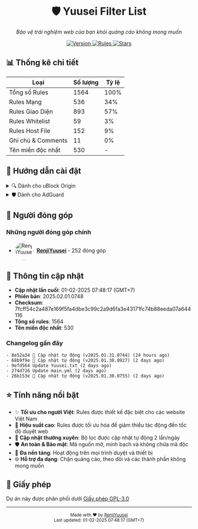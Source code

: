 <div align="center">
  <h1>🛡️ Yuusei Filter List</h1>
  <p><em>Bảo vệ trải nghiệm web của bạn khỏi quảng cáo không mong muốn</em></p>
  <p>
    <a href="https://github.com/RenjiYuusei/Adblock/releases">
      <img src="https://img.shields.io/badge/version-2025.02.01.0748-blue?style=for-the-badge" alt="Version">
    </a>
    <a href="https://github.com/RenjiYuusei/Adblock/blob/main/Yuusei.txt">
      <img src="https://img.shields.io/badge/rules-1564-brightgreen?style=for-the-badge" alt="Rules">
    </a>
    <a href="https://github.com/RenjiYuusei/Adblock/stargazers">
      <img src="https://img.shields.io/github/stars/RenjiYuusei/Adblock?style=for-the-badge" alt="Stars">
    </a>
  </p>
</div>

## 📊 Thống kê chi tiết

| Loại | Số lượng | Tỷ lệ |
|------|-----------|-------|
| Tổng số Rules | 1564 | 100% |
| Rules Mạng | 536 | 34% |
| Rules Giao Diện | 893 | 57% |
| Rules Whitelist | 59 | 3% |
| Rules Host File | 152 | 9% |
| Ghi chú & Comments | 11 | 0% |
| Tên miền độc nhất | 530 | - |

## 🚀 Hướng dẫn cài đặt

<details>
<summary>🔍 Dành cho uBlock Origin</summary>

### Cách 1: Cài đặt nhanh (Khuyến nghị)
1. Click vào link: [Cài đặt cho uBlock Origin](https://raw.githubusercontent.com/RenjiYuusei/Adblock/main/Yuusei.txt)
2. Click "Proceed" hoặc "Tiếp tục" trong hộp thoại xác nhận

### Cách 2: Cài đặt thủ công
1. Mở Dashboard uBlock Origin (click vào biểu tượng uBlock > Mở bảng điều khiển)
2. Chuyển đến tab "Filter lists"
3. Cuộn xuống cuối trang
4. Mở rộng phần "Custom"
5. Dán link sau vào ô trống:
```
https://raw.githubusercontent.com/RenjiYuusei/Adblock/main/Yuusei.txt
```
6. Click "Apply changes"
</details>

<details>
<summary>🛡️ Dành cho AdGuard</summary>

### Cách 1: Cài đặt nhanh (Khuyến nghị)
1. Click vào link: [Cài đặt cho AdGuard](https://subscribe.adblockplus.org/?location=https://raw.githubusercontent.com/RenjiYuusei/Adblock/main/Yuusei.txt)
2. Chọn "Subscribe" trong hộp thoại xác nhận

### Cách 2: Cài đặt thủ công
1. Mở cài đặt AdGuard
2. Chọn "Filters" > "Custom"
3. Click "Add custom filter"
4. Dán link sau:
```
https://raw.githubusercontent.com/RenjiYuusei/Adblock/main/Yuusei.txt
```
5. Click "Next" và "Subscribe"
</details>

## 👥 Người đóng góp

### Những người đóng góp chính
- <img src="https://avatars.githubusercontent.com/u/166010224?u=036f48bf5e6f58edbc148aa7730ece4be9b083e8&v=4&s=50" width="50" height="50" style="border-radius: 50%; vertical-align: middle; margin-right: 5px;" alt="RenjiYuusei"> **[RenjiYuusei](https://github.com/RenjiYuusei)** - 252 đóng góp

## 📝 Thông tin cập nhật

- **Cập nhật lần cuối**: 01-02-2025 07:48:17 (GMT+7)
- **Phiên bản**: 2025.02.01.0748
- **Checksum**: 7fcff54c2a487e169f5fa4dbe3c99c2a9d6fa3e43171fc74b88eeda07a644116
- **Tổng số rules**: 1564
- **Tên miền độc nhất**: 530

### Changelog gần đây
```
- 8e52a34 🔄 Cập nhật tự động (v2025.01.31.0744) (24 hours ago)
- 68b9f9e 🔄 Cập nhật tự động (v2025.01.30.0927) (2 days ago)
- 9efd564 Update Yuusei.txt (2 days ago)
- 274d726 Update main.yml (2 days ago)
- 26b153e 🔄 Cập nhật tự động (v2025.01.30.0755) (2 days ago)
```

## ⭐ Tính năng nổi bật

- ✨ **Tối ưu cho người Việt**: Rules được thiết kế đặc biệt cho các website Việt Nam
- 🚀 **Hiệu suất cao**: Rules được tối ưu hóa để giảm thiểu tác động đến tốc độ duyệt web
- 🔄 **Cập nhật thường xuyên**: Bộ lọc được cập nhật tự động 2 lần/ngày
- 🛡️ **An toàn & Bảo mật**: Mã nguồn mở, minh bạch và không chứa mã độc
- 📱 **Đa nền tảng**: Hoạt động trên mọi trình duyệt và thiết bị
- 🌐 **Hỗ trợ đa dạng**: Chặn quảng cáo, theo dõi và các thành phần không mong muốn

## 📜 Giấy phép

Dự án này được phân phối dưới [Giấy phép GPL-3.0](LICENSE)

---
<div align="center">
  <sub>Made with ❤️ by <a href="https://github.com/RenjiYuusei">RenjiYuusei</a></sub>
  <br>
  <sub>Last updated: 01-02-2025 07:48:17 (GMT+7)</sub>
</div>
